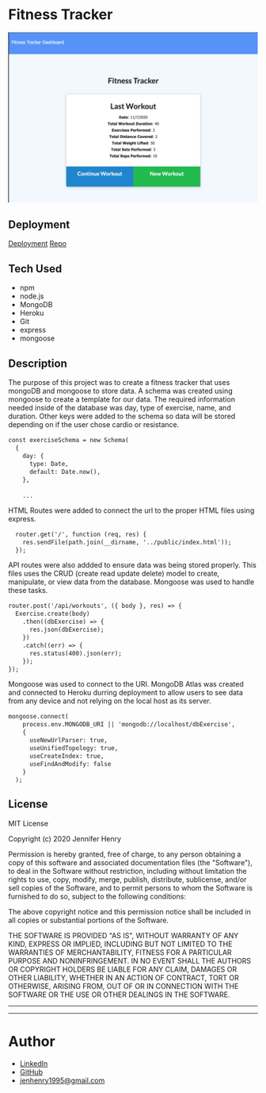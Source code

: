 # Fitness Tracker

![sample](img/sample.png)

## Deployment

[Deployment](https://calm-ridge-04693.herokuapp.com/)
[Repo](https://github.com/jenryhennifer/fitnessTracker)

## Tech Used

* npm
* node.js
* MongoDB
* Heroku
* Git
* express
* mongoose

## Description

The purpose of this project was to create a fitness tracker that uses mongoDB and mongoose to store data. A schema was created using mongoose to create a template for our data. The required information needed inside of the database was day, type of exercise, name, and duration. Other keys were added to the schema so data will be stored depending on if the user chose cardio or resistance. 

```
const exerciseSchema = new Schema(
  {
    day: {
      type: Date,
      default: Date.now(),
    },

    ...

```

HTML Routes were added to connect the url to the proper HTML files using express. 

```
  router.get('/', function (req, res) {
    res.sendFile(path.join(__dirname, '../public/index.html'));
  });
```
API routes were also addded to ensure data was being stored properly. This files uses the CRUD (create read update delete) model to create, manipulate, or view data from the database. Mongoose was used to handle these tasks.

```
router.post('/api/workouts', ({ body }, res) => {
  Exercise.create(body)
    .then((dbExercise) => {
      res.json(dbExercise);
    })
    .catch((err) => {
      res.status(400).json(err);
    });
});
```
Mongoose was used to connect to the URI. MongoDB Atlas was created and connected to Heroku durring deployment to allow users to see data from any device and not relying on the local host as its server. 

```
mongoose.connect(
    process.env.MONGODB_URI || 'mongodb://localhost/dbExercise',
    {
      useNewUrlParser: true,
      useUnifiedTopology: true,
      useCreateIndex: true,
      useFindAndModify: false
    }
  );
```


## License

MIT License

Copyright (c) 2020 Jennifer Henry

Permission is hereby granted, free of charge, to any person obtaining a copy of this software and associated documentation files (the "Software"), to deal in the Software without restriction, including without limitation the rights to use, copy, modify, merge, publish, distribute, sublicense, and/or sell copies of the Software, and to permit persons to whom the Software is furnished to do so, subject to the following conditions:

The above copyright notice and this permission notice shall be included in all copies or substantial portions of the Software.

THE SOFTWARE IS PROVIDED "AS IS", WITHOUT WARRANTY OF ANY KIND, EXPRESS OR IMPLIED, INCLUDING BUT NOT LIMITED TO THE WARRANTIES OF MERCHANTABILITY, FITNESS FOR A PARTICULAR PURPOSE AND NONINFRINGEMENT. IN NO EVENT SHALL THE AUTHORS OR COPYRIGHT HOLDERS BE LIABLE FOR ANY CLAIM, DAMAGES OR OTHER LIABILITY, WHETHER IN AN ACTION OF CONTRACT, TORT OR OTHERWISE, ARISING FROM, OUT OF OR IN CONNECTION WITH THE SOFTWARE OR THE USE OR OTHER DEALINGS IN THE SOFTWARE.


<hr />
<hr />

# Author

* [LinkedIn](https://www.linkedin.com/in/jennifer-henry-4a540a149/)
* [GitHub](https://github.com/jenryhennifer)
* jenhenry1995@gmail.com